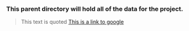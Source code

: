 ### This parent directory will hold all of the data for the project.
> This text is quoted
[This is a link to google](https://www.google.com/)